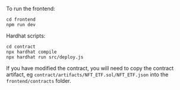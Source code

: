 To run the frontend:

```
cd frontend
npm run dev
```

Hardhat scripts:

```
cd contract
npx hardhat compile
npx hardhat run src/deploy.js
```

If you have modified the contract, you will need to copy the contract artifact, eg `contract/artifacts/NFT_ETF.sol/NFT_ETF.json` into the `frontend/contracts` folder.
